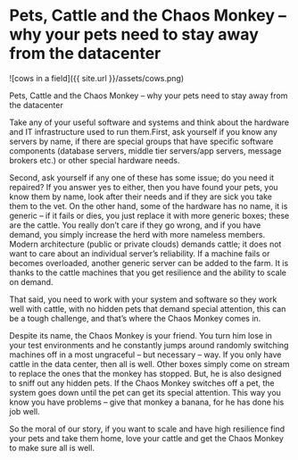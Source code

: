 
# Pets, Cattle and the Chaos Monkey – why your pets need to stay away from the datacenter
![cows in a field]({{ site.url }}/assets/cows.png)

Pets, Cattle and the Chaos Monkey – why your pets need to stay away from the datacenter

Take any of your useful software and systems and think about the hardware and IT infrastructure used to run them.First, ask yourself if you know any servers by name, if there are special groups that have specific software components (database servers, middle tier servers/app servers, message brokers etc.) or other special hardware needs.

Second, ask yourself if any one of these has some issue; do you need it repaired?
If you answer yes to either, then you have found your pets, you know them by name, look after their needs and if they are sick you take them to the vet.
On the other hand, some of the hardware has no name, it is generic – if it fails or dies, you just replace it with more generic boxes; these are the cattle. You really don’t care if they go wrong, and if you have demand, you simply increase the herd with more nameless members.
Modern architecture (public or private clouds) demands cattle; it does not want to care about an individual server’s reliability. If a machine fails or becomes overloaded, another generic server can be added to the farm. It is thanks to the cattle machines that you get resilience and the ability to scale on demand.

That said, you need to work with your system and software so they work well with cattle, with no hidden pets that demand special attention, this can be a tough challenge, and that’s where the Chaos Monkey comes in.

Despite its name, the Chaos Monkey is your friend. You turn him lose in your test environments and he constantly jumps around randomly switching machines off in a most ungraceful – but necessary – way.
If you only have cattle in the data center, then all is well. Other boxes simply come on stream to replace the ones that the monkey has stopped. But, he is also designed to sniff out any hidden pets. If the Chaos Monkey switches off a pet, the system goes down until the pet can get its special attention. This way you know you have problems – give that monkey a banana, for he has done his job well.

So the moral of our story, if you want to scale and have high resilience find your pets and take them home, love your cattle and get the Chaos Monkey to make sure all is well.